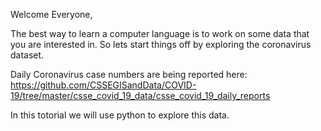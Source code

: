 Welcome Everyone,

The best way to learn a computer language is to work on some data that you are interested in.  So lets start things off by exploring the coronavirus dataset.

Daily Coronavirus case numbers are being reported here: https://github.com/CSSEGISandData/COVID-19/tree/master/csse_covid_19_data/csse_covid_19_daily_reports

In this totorial we will use python to explore this data. 

